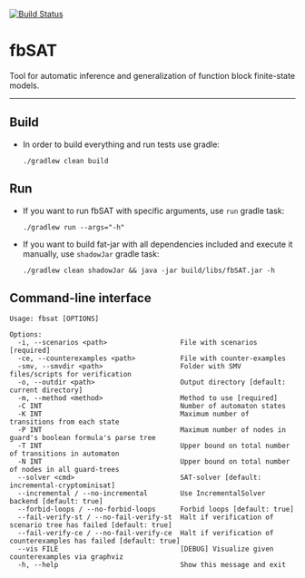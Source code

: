 [ ![Build Status](https://travis-ci.org/Lipen/fbSAT.svg) ](https://travis-ci.org/Lipen/fbSAT)

# fbSAT

Tool for automatic inference and generalization of function block finite-state models.

---

## Build

* In order to build everything and run tests use gradle:

    ```
    ./gradlew clean build
    ```

## Run

* If you want to run fbSAT with specific arguments, use `run` gradle task:

    ```
    ./gradlew run --args="-h"
    ```

* If you want to build fat-jar with all dependencies included and execute it manually, use `shadowJar` gradle task:

    ```
    ./gradlew clean shadowJar && java -jar build/libs/fbSAT.jar -h
    ```

## Command-line interface

```
Usage: fbsat [OPTIONS]

Options:
  -i, --scenarios <path>                  File with scenarios [required]
  -ce, --counterexamples <path>           File with counter-examples
  -smv, --smvdir <path>                   Folder with SMV files/scripts for verification
  -o, --outdir <path>                     Output directory [default: current directory]
  -m, --method <method>                   Method to use [required]
  -C INT                                  Number of automaton states
  -K INT                                  Maximum number of transitions from each state
  -P INT                                  Maximum number of nodes in guard's boolean formula's parse tree
  -T INT                                  Upper bound on total number of transitions in automaton
  -N INT                                  Upper bound on total number of nodes in all guard-trees
  --solver <cmd>                          SAT-solver [default: incremental-cryptominisat]
  --incremental / --no-incremental        Use IncrementalSolver backend [default: true]
  --forbid-loops / --no-forbid-loops      Forbid loops [default: true]
  --fail-verify-st / --no-fail-verify-st  Halt if verification of scenario tree has failed [default: true]
  --fail-verify-ce / --no-fail-verify-ce  Halt if verification of counterexamples has failed [default: true]
  --vis FILE                              [DEBUG] Visualize given counterexamples via graphviz
  -h, --help                              Show this message and exit
```
